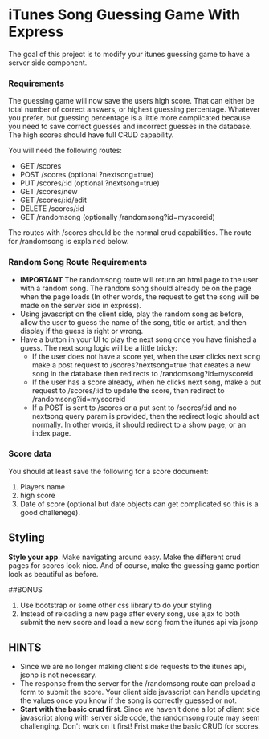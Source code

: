 # iTunes Song Guessing Game With Express

The goal of this project is to modify your itunes guessing game to have a server side component. 

### Requirements

The guessing game will now save the users high score.  That can either be total number of correct answers, or highest guessing percentage.  Whatever you prefer, but guessing percentage is a little more complicated because you need to save correct guesses and incorrect guesses in the database.  The high scores should have full CRUD capability.

You will need the following routes:

* GET /scores
* POST /scores (optional ?nextsong=true)
* PUT /scores/:id (optional ?nextsong=true)
* GET /scores/new
* GET /scores/:id/edit
* DELETE /scores/:id
* GET /randomsong  (optionally /randomsong?id=myscoreid)

The routes with /scores should be the normal crud capabilities.  The route for /randomsong is explained below.


### Random Song Route Requirements


* __IMPORTANT__ The randomsong route will return an html page to the user with a random song.  The random song should already be on the page when the page loads (In other words, the request to get the song will be made on the server side in express).
* Using javascript on the client side, play the random song as before, allow the user to guess the name of the song, title or artist, and then display if the guess is right or wrong.
* Have a button in your UI to play the next song once you have finished a guess.  The next song logic will be a little tricky:
	* If the user does not have a score yet, when the user clicks next song make a post request to /scores?nextsong=true that creates a new song in the database then redirects to /randomsong?id=myscoreid
	* If the user has a score already, when he clicks next song, make a put request to /scores/:id to update the score, then redirect to /randomsong?id=myscoreid
	* If a POST is sent to /scores or a put sent to /scores/:id and no nextsong query param is provided, then the redirect logic should act normally.  In other words, it should redirect to a show page, or an index page.
	
### Score data

You should at least save the following for a score document:

1. Players name
2. high score
3. Date of score (optional but date objects can get complicated so this is a good challenege).

## Styling

__Style your app__.  Make navigating around easy.  Make the different crud pages for scores look nice.  And of course, make the guessing game portion look as beautiful as before.

##BONUS
1. Use bootstrap or some other css library to do your styling
2. Instead of reloading a new page after every song, use ajax to both submit the new score and load a new song from the itunes api via jsonp

## HINTS

* Since we are no longer making client side requests to the itunes api, jsonp is not necessary.
* The response from the server for the /randomsong route can preload a form to submit the score.   Your client side javascript can handle updating the values once you know if the song is correctly guessed or not.
* __Start with the basic crud first__.  Since we haven't done a lot of client side javascript along with server side code, the randomsong route may seem challenging.  Don't work on it first!  Frist make the basic CRUD for scores.